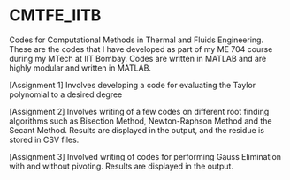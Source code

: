 # CMTFE_IITB
Codes for Computational  Methods in Thermal and Fluids Engineering. These are the codes that I have developed as part of my ME 704 course during my MTech at IIT Bombay. Codes are written in MATLAB and are highly modular and written in MATLAB.

[Assignment 1] Involves developing a code for evaluating the Taylor polynomial to a desired degree

[Assignment 2] Involves writing of a few codes on different root finding algorithms such as Bisection Method, Newton-Raphson Method and the Secant Method. Results are displayed in the output, and the residue is stored in CSV files.

[Assignment 3] Involved writing of codes for performing Gauss Elimination with and without pivoting. Results are displayed in the output.
